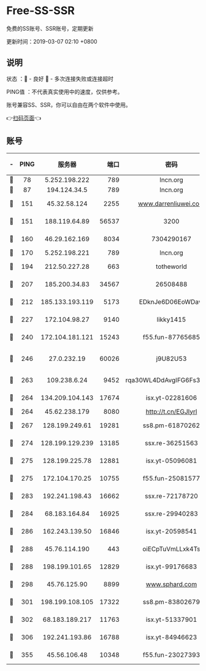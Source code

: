 # Free-SS-SSR

免费的SS账号、SSR账号，定期更新

更新时间：2019-03-07 02:10 +0800

## 说明

状态     ：🙂 - 良好 🙁 - 多次连接失败或连接超时

PING值   ：不代表真实使用中的速度，仅供参考。

账号兼容SS、SSR，你可以自由在两个软件中使用。

👉[扫码页面](https://liesauer.github.io/Free-SS-SSR/)👈

## 账号

|-|PING|服务器|端口|密码|加密方式|区域|
|:----:|:----:|:-----:|-----:|:----:|:----:|:----:|
|🙂|78|5.252.198.222|789|lncn.org|rc4|JP|
|🙂|87|194.124.34.5|789|lncn.org|rc4|JP|
|🙂|151|45.32.58.124|2255|www.darrenliuwei.com|aes-256-cfb|JP|
|🙂|151|188.119.64.89|56537|3200|aes-256-cfb|RU|
|🙂|160|46.29.162.169|8034|7304290167|aes-256-cfb|RU|
|🙂|170|5.252.198.221|789|lncn.org|rc4|JP|
|🙂|194|212.50.227.28|663|totheworld|aes-256-cfb|US|
|🙂|207|185.200.34.83|34567|26508488|aes-256-cfb|US|
|🙂|212|185.133.193.119|5173|EDknJe6D06EoWDaw|aes-256-cfb|US|
|🙂|227|172.104.98.27|9140|likky1415|aes-256-cfb|JP|
|🙂|240|172.104.181.121|15243|f55.fun-87765685|aes-256-cfb|SG|
|🙂|246|27.0.232.19|60026|j9U82U53|xchacha20-ietf-poly1305|HK|
|🙂|263|109.238.6.24|9452|rqa30WL4DdAvgIFG6Fs3znzTa|aes-256-cfb|FR|
|🙂|264|134.209.104.143|17674|isx.yt-02281606|aes-256-cfb|SG|
|🙂|264|45.62.238.179|8080|http://t.cn/EGJIyrl|rc4-md5|CA|
|🙂|267|128.199.249.61|19281|ss8.pm-61870262|aes-256-cfb|SG|
|🙂|274|128.199.129.239|13185|ssx.re-36251563|aes-256-cfb|SG|
|🙂|275|128.199.225.78|12881|isx.yt-05096081|aes-256-cfb|SG|
|🙂|275|172.104.170.25|10755|f55.fun-25081577|aes-256-cfb|SG|
|🙂|283|192.241.198.43|16662|ssx.re-72178720|aes-256-cfb|US|
|🙂|284|68.183.164.84|16925|ssx.re-29940283|aes-256-cfb|US|
|🙂|286|162.243.139.50|16846|isx.yt-20598541|aes-256-cfb|US|
|🙂|288|45.76.114.190|443|oiECpTuVmLLxk4Ts|aes-256-cfb|AU|
|🙂|288|198.199.101.65|12829|isx.yt-99176683|aes-256-cfb|US|
|🙂|298|45.76.125.90|8899|www.sphard.com|aes-256-cfb|AU|
|🙂|301|198.199.108.105|17322|ss8.pm-83802679|aes-256-cfb|US|
|🙂|302|68.183.189.217|11763|isx.yt-51337901|aes-256-cfb|SG|
|🙂|306|192.241.193.86|16788|isx.yt-84946623|aes-256-cfb|US|
|🙂|355|45.56.106.48|10348|f55.fun-23027393|aes-256-cfb|US|
